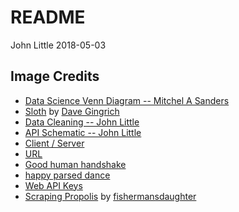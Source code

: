 README
================
John Little
2018-05-03

Image Credits
-------------

-   [Data Science Venn Diagram -- Mitchel A Sanders](http://www.datasciencecentral.com/profiles/blogs/data-scientist-core-skills)
-   [Sloth](https://www.flickr.com/photos/ndanger/4425407800/in/photolist-aHctY-7K4nyu-5GWYyx-bwwbvt-bwwe7r-bwwbNr-S8zN-bwwekD-S8AM-dXgyC-bwwdkM-nJsop-B6SZ-bwwcaF-bwweB6-bwwcw6-bwwdtv-bwwaUx-bwwcUD-bwwcMn-bwwbdt-bwwdci-4wQdR-5jWS4P-xR5Wd-aZ1zL2-2kbBbL-s2hYyV-qYyRTS-9SDuok-62grYS-9Y8DY3-bvMPWn-bvV6wK-7Sxoah-Lwv5Z-8Znq63-6zatgS-cTR7h-oqwqZ-ziEuE-38Fp1D-7yAuKp-oQejEx-iJyMWk-dbJrj-a7K52r-f4rdX-4TJtNh-8F73H6) by [Dave Gingrich](https://www.flickr.com/photos/ndanger/)
-   [Data Cleaning -- John Little](https://johnlittle.info/)
-   [API Schematic -- John Little](https://johnlittle.info/)
-   [Client / Server](https://commons.wikimedia.org/wiki/File:Client-server-model.svg)
-   [URL](https://commons.wikimedia.org/wiki/File:Uniform_Resource_Locator_%28URL%29_example.PNG)
-   [Good human handshake](http://giphy.com/gifs/thomas-U2XboRuN89Idi)
-   [happy parsed dance](http://giphy.com/gifs/80s-1980s-thomas-dolby-wCKmBd7oNtA4g)
-   [Web API Keys](http://www.publicdomainpictures.net/view-image.php?image=167489)
-   [Scraping Propolis](https://commons.wikimedia.org/wiki/File:Scraping_propolis.jpg) by [fishermansdaughter](https://www.flickr.com/photos/fishermansdaughter/)
